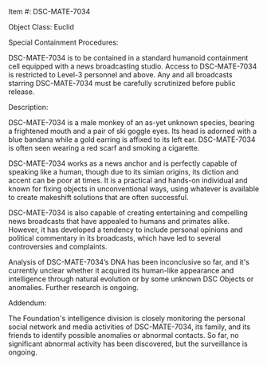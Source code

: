 Item #: DSC-MATE-7034

Object Class: Euclid

Special Containment Procedures:

DSC-MATE-7034 is to be contained in a standard humanoid containment cell equipped with a news broadcasting studio. Access to DSC-MATE-7034 is restricted to Level-3 personnel and above. Any and all broadcasts starring DSC-MATE-7034 must be carefully scrutinized before public release.

Description:

DSC-MATE-7034 is a male monkey of an as-yet unknown species, bearing a frightened mouth and a pair of ski goggle eyes. Its head is adorned with a blue bandana while a gold earring is affixed to its left ear. DSC-MATE-7034 is often seen wearing a red scarf and smoking a cigarette.

DSC-MATE-7034 works as a news anchor and is perfectly capable of speaking like a human, though due to its simian origins, its diction and accent can be poor at times. It is a practical and hands-on individual and known for fixing objects in unconventional ways, using whatever is available to create makeshift solutions that are often successful.

DSC-MATE-7034 is also capable of creating entertaining and compelling news broadcasts that have appealed to humans and primates alike. However, it has developed a tendency to include personal opinions and political commentary in its broadcasts, which have led to several controversies and complaints.

Analysis of DSC-MATE-7034’s DNA has been inconclusive so far, and it's currently unclear whether it acquired its human-like appearance and intelligence through natural evolution or by some unknown DSC Objects or anomalies. Further research is ongoing.

Addendum:

The Foundation's intelligence division is closely monitoring the personal social network and media activities of DSC-MATE-7034, its family, and its friends to identify possible anomalies or abnormal contacts. So far, no significant abnormal activity has been discovered, but the surveillance is ongoing.